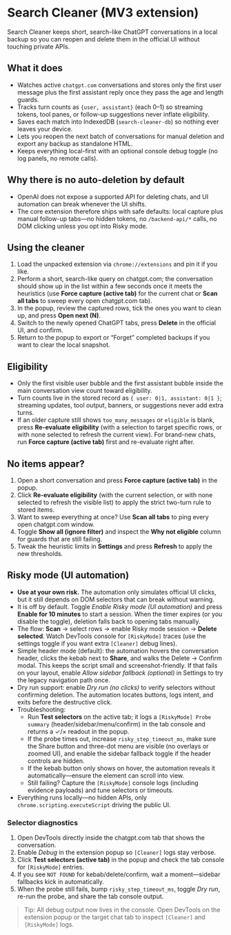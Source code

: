 # Search Cleaner (MV3 extension)

Search Cleaner keeps short, search-like ChatGPT conversations in a local backup so you can reopen and delete them in the official UI without touching private APIs.

## What it does
- Watches active `chatgpt.com` conversations and stores only the first user message plus the first assistant reply once they pass the age and length guards.
- Tracks turn counts as `{user, assistant}` (each 0–1) so streaming tokens, tool panes, or follow-up suggestions never inflate eligibility.
- Saves each match into IndexedDB (`search-cleaner-db`) so nothing ever leaves your device.
- Lets you reopen the next batch of conversations for manual deletion and export any backup as standalone HTML.
- Keeps everything local-first with an optional console debug toggle (no log panels, no remote calls).

## Why there is no auto-deletion by default
- OpenAI does not expose a supported API for deleting chats, and UI automation can break whenever the UI shifts.
- The core extension therefore ships with safe defaults: local capture plus manual follow-up tabs—no hidden tokens, no `/backend-api/*` calls, no DOM clicking unless you opt into Risky mode.

## Using the cleaner
1. Load the unpacked extension via `chrome://extensions` and pin it if you like.
2. Perform a short, search-like query on chatgpt.com; the conversation should show up in the list within a few seconds once it meets the heuristics (use **Force capture (active tab)** for the current chat or **Scan all tabs** to sweep every open chatgpt.com tab).
3. In the popup, review the captured rows, tick the ones you want to clean up, and press **Open next (N)**.
4. Switch to the newly opened ChatGPT tabs, press **Delete** in the official UI, and confirm.
5. Return to the popup to export or “Forget” completed backups if you want to clear the local snapshot.

## Eligibility
- Only the first visible user bubble and the first assistant bubble inside the main conversation view count toward eligibility.
- Turn counts live in the stored record as `{ user: 0|1, assistant: 0|1 }`; streaming updates, tool output, banners, or suggestions never add extra turns.
- If an older capture still shows `too_many_messages` or `eligible` is blank, press **Re-evaluate eligibility** (with a selection to target specific rows, or with none selected to refresh the current view). For brand-new chats, run **Force capture (active tab)** first and re-evaluate right after.

## No items appear?
1. Open a short conversation and press **Force capture (active tab)** in the popup.
2. Click **Re-evaluate eligibility** (with the current selection, or with none selected to refresh the visible list) to apply the strict two-turn rule to stored items.
3. Want to sweep everything at once? Use **Scan all tabs** to ping every open chatgpt.com window.
4. Toggle **Show all (ignore filter)** and inspect the **Why not eligible** column for guards that are still failing.
5. Tweak the heuristic limits in **Settings** and press **Refresh** to apply the new thresholds.

## Risky mode (UI automation)
- **Use at your own risk.** The automation only simulates official UI clicks, but it still depends on DOM selectors that can break without warning.
- It is off by default. Toggle *Enable Risky mode (UI automation)* and press **Enable for 10 minutes** to start a session. When the timer expires (or you disable the toggle), deletion falls back to opening tabs manually.
- The flow: **Scan** → select rows → enable Risky mode session → **Delete selected**. Watch DevTools console for `[RiskyMode]` traces (use the settings toggle if you want extra `[Cleaner]` debug lines).
- Simple header mode (default): the automation hovers the conversation header, clicks the kebab next to **Share**, and walks the Delete → Confirm modal. This keeps the script small and screenshot-friendly. If that fails on your layout, enable *Allow sidebar fallback (optional)* in Settings to try the legacy navigation path once.
- Dry run support: enable *Dry run (no clicks)* to verify selectors without confirming deletion. The automation locates buttons, logs intent, and exits before the destructive click.
- Troubleshooting:
  - Run **Test selectors** on the active tab; it logs a `[RiskyMode] Probe summary` (header/sidebar/menu/confirm) in the tab console and returns a ✓/× readout in the popup.
  - If the probe times out, increase `risky_step_timeout_ms`, make sure the Share button and three-dot menu are visible (no overlays or zoomed UI), and enable the sidebar fallback toggle if the header controls are hidden.
  - If the kebab button only shows on hover, the automation reveals it automatically—ensure the element can scroll into view.
  - Still failing? Capture the `[RiskyMode]` console logs (including evidence payloads) and tune selectors or timeouts.
- Everything runs locally—no hidden APIs, only `chrome.scripting.executeScript` driving the public UI.

### Selector diagnostics
1. Open DevTools directly inside the chatgpt.com tab that shows the conversation.
2. Enable *Debug* in the extension popup so `[Cleaner]` logs stay verbose.
3. Click **Test selectors (active tab)** in the popup and check the tab console for `[RiskyMode]` entries.
4. If you see `NOT FOUND` for kebab/delete/confirm, wait a moment—sidebar fallbacks kick in automatically.
5. When the probe still fails, bump `risky_step_timeout_ms`, toggle *Dry run*, re-run the probe, and share the tab console output.

> Tip: All debug output now lives in the console. Open DevTools on the extension popup or the target chat tab to inspect `[Cleaner]` and `[RiskyMode]` logs.
